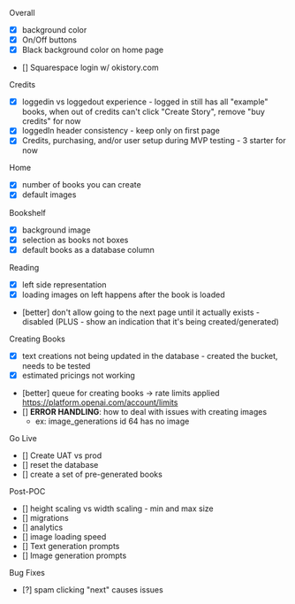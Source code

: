 
Overall
- [x] background color
- [x] On/Off buttons
- [x] Black background color on home page
- [] Squarespace login w/ okistory.com

Credits
- [x] loggedin vs loggedout experience - logged in still has all "example" books, when out of credits can't click "Create Story", remove "buy credits" for now
- [x] loggedIn header consistency - keep only on first page
- [x] Credits, purchasing, and/or user setup during MVP testing - 3 starter for now

Home
- [x] number of books you can create
- [x] default images

Bookshelf
- [x] background image
- [x] selection as books not boxes
- [x] default books as a database column

Reading
- [x] left side representation
- [x] loading images on left happens after the book is loaded
- [better] don't allow going to the next page until it actually exists - disabled (PLUS - show an indication that it's being created/generated)

Creating Books
- [x] text creations not being updated in the database
      - created the bucket, needs to be tested
- [x] estimated pricings not working
- [better] queue for creating books -> rate limits applied https://platform.openai.com/account/limits
- [] **ERROR HANDLING**: how to deal with issues with creating images
    - ex: image_generations id 64 has no image

Go Live
- [] Create UAT vs prod
- [] reset the database
- [] create a set of pre-generated books


Post-POC
- [] height scaling vs width scaling - min and max size
- [] migrations
- [] analytics
- [] image loading speed
- [] Text generation prompts
- [] Image generation prompts


Bug Fixes
- [?] spam clicking "next" causes issues